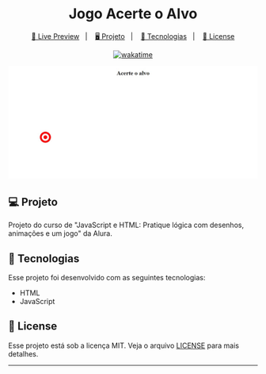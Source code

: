 <h1 align="center">
  Jogo Acerte o Alvo
</h1>

<p align="center">
  <a href="https://brunoh-acerte-o-alvo.netlify.app">🔗 Live Preview</a>&nbsp;&nbsp;&nbsp;|&nbsp;&nbsp;&nbsp;
  <a href="#-projeto">🖥️ Projeto</a>&nbsp;&nbsp;&nbsp;|&nbsp;&nbsp;&nbsp;
  <a href="#-tecnologias">🚀 Tecnologias</a>&nbsp;&nbsp;&nbsp;|&nbsp;&nbsp;&nbsp;
  <a href="#-license">📝 License</a>
</p>

<p align="center">
<a href="https://wakatime.com/badge/user/68660678-6b86-4b78-98df-f5f41a37e1bc/project/5ce0edbc-ca71-4a12-97c0-67823232e507"><img src="https://wakatime.com/badge/user/68660678-6b86-4b78-98df-f5f41a37e1bc/project/5ce0edbc-ca71-4a12-97c0-67823232e507.svg" alt="wakatime"></a>
</p>

![Preview](./assets/preview.jpg)

## 💻 Projeto

Projeto do curso de "JavaScript e HTML: Pratique lógica com desenhos, animações e um jogo" da Alura.

## 🚀 Tecnologias

Esse projeto foi desenvolvido com as seguintes tecnologias:

- HTML
- JavaScript

## 📝 License

Esse projeto está sob a licença MIT. Veja o arquivo [LICENSE](LICENSE) para mais detalhes.

---
